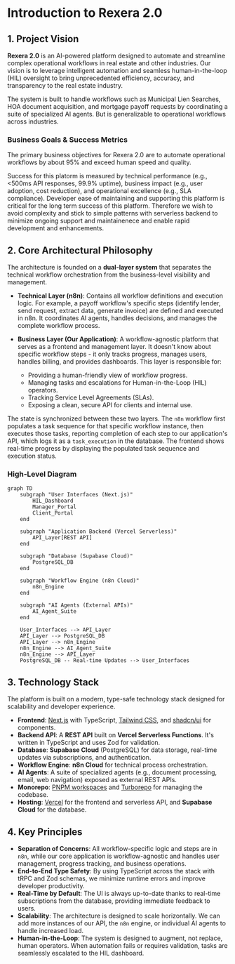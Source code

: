 # Introduction to Rexera 2.0

## 1. Project Vision

**Rexera 2.0** is an AI-powered platform designed to automate and streamline complex operational workflows in real estate and other industries. Our vision is to leverage intelligent automation and seamless human-in-the-loop (HIL) oversight to bring unprecedented efficiency, accuracy, and transparency to the real estate industry.

The system is built to handle workflows such as Municipal Lien Searches, HOA document acquisition, and mortgage payoff requests by coordinating a suite of specialized AI agents. But is generalizable to operational workflows across industries.

### Business Goals & Success Metrics

The primary business objectives for Rexera 2.0 are to automate operational workflows by about 95% and exceed human speed and quality. 

Success for this platorm is measured by technical performance (e.g., <500ms API responses, 99.9% uptime), business impact (e.g., user adoption, cost reduction), and operational excellence (e.g., SLA compliance). Developer ease of maintaining and supporting this platform is critical for the long term success of this platform. Therefore we wish to avoid complexity and stick to simple patterns with serverless backend to minimize ongoing support and maintainenece and enable rapid development and enhancements.

## 2. Core Architectural Philosophy

The architecture is founded on a **dual-layer system** that separates the technical workflow orchestration from the business-level visibility and management.

*   **Technical Layer (n8n)**: Contains all workflow definitions and execution logic. For example, a payoff workflow's specific steps (identify lender, send request, extract data, generate invoice) are defined and executed in n8n. It coordinates AI agents, handles decisions, and manages the complete workflow process.

*   **Business Layer (Our Application)**: A workflow-agnostic platform that serves as a frontend and management layer. It doesn't know about specific workflow steps - it only tracks progress, manages users, handles billing, and provides dashboards. This layer is responsible for:
    *   Providing a human-friendly view of workflow progress.
    *   Managing tasks and escalations for Human-in-the-Loop (HIL) operators.
    *   Tracking Service Level Agreements (SLAs).
    *   Exposing a clean, secure API for clients and internal use.

The state is synchronized between these two layers. The `n8n` workflow first populates a task sequence for that specific workflow instance, then executes those tasks, reporting completion of each step to our application's API, which logs it as a `task_execution` in the database. The frontend shows real-time progress by displaying the populated task sequence and execution status.

### High-Level Diagram

```mermaid
graph TD
    subgraph "User Interfaces (Next.js)"
        HIL_Dashboard
        Manager_Portal
        Client_Portal
    end

    subgraph "Application Backend (Vercel Serverless)"
        API_Layer[REST API]
    end

    subgraph "Database (Supabase Cloud)"
        PostgreSQL_DB
    end

    subgraph "Workflow Engine (n8n Cloud)"
        n8n_Engine
    end

    subgraph "AI Agents (External APIs)"
        AI_Agent_Suite
    end

    User_Interfaces --> API_Layer
    API_Layer --> PostgreSQL_DB
    API_Layer --> n8n_Engine
    n8n_Engine --> AI_Agent_Suite
    n8n_Engine --> API_Layer
    PostgreSQL_DB -- Real-time Updates --> User_Interfaces
```

## 3. Technology Stack

The platform is built on a modern, type-safe technology stack designed for scalability and developer experience.

*   **Frontend**: [Next.js](https://nextjs.org/) with TypeScript, [Tailwind CSS](https://tailwindcss.com/), and [shadcn/ui](https://ui.shadcn.com/) for components.
*   **Backend API**: A **REST API** built on **Vercel Serverless Functions**. It's written in TypeScript and uses Zod for validation.
*   **Database**: **Supabase Cloud** (PostgreSQL) for data storage, real-time updates via subscriptions, and authentication.
*   **Workflow Engine**: **n8n Cloud** for technical process orchestration.
*   **AI Agents**: A suite of specialized agents (e.g., document processing, email, web navigation) exposed as external REST APIs.
*   **Monorepo**: [PNPM workspaces](https://pnpm.io/workspaces) and [Turborepo](https://turbo.build/repo) for managing the codebase.
*   **Hosting**: [Vercel](https://vercel.com/) for the frontend and serverless API, and **Supabase Cloud** for the database.

## 4. Key Principles

*   **Separation of Concerns**: All workflow-specific logic and steps are in `n8n`, while our core application is workflow-agnostic and handles user management, progress tracking, and business operations.
*   **End-to-End Type Safety**: By using TypeScript across the stack with tRPC and Zod schemas, we minimize runtime errors and improve developer productivity.
*   **Real-Time by Default**: The UI is always up-to-date thanks to real-time subscriptions from the database, providing immediate feedback to users.
*   **Scalability**: The architecture is designed to scale horizontally. We can add more instances of our API, the `n8n` engine, or individual AI agents to handle increased load.
*   **Human-in-the-Loop**: The system is designed to augment, not replace, human operators. When automation fails or requires validation, tasks are seamlessly escalated to the HIL dashboard.